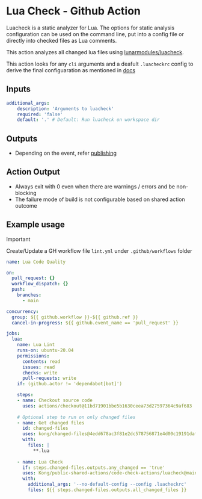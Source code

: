 # Lua Check - Github Action

Luacheck is a static analyzer for Lua. The options for static analysis configuration can be used on the command line, put into a config file or directly into checked files as Lua comments.

This action analyzes all changed lua files using [lunarmodules/luacheck](https://github.com/lunarmodules/luacheck).

This action looks for any `cli` arguments and a deafult `.luacheckrc` config to derive the final configuaration as mentioned in [docs](https://luacheck.readthedocs.io/en/stable/cli.html#command-line-options)

## Inputs

```yaml
additional_args: 
    description: 'Arguments to luacheck'
    required: 'false'
    default: '.' # Default: Run luacheck on workspace dir 
```

## Outputs
- Depending on the event, refer [publishing](https://github.com/EnricoMi/publish-unit-test-result-action#publishing-test-results)

## Action Output
- Always exit with 0 even when there are warnings / errors and be non-blocking
- The failure mode of build is not configurable based on shared action outcome

## Example usage

> [!IMPORTANT]
Create/Update a GH workflow file `lint.yml` under `.github/workflows` folder

```yaml
name: Lua Code Quality

on:
  pull_request: {}
  workflow_dispatch: {}
  push:
    branches:
      - main

concurrency:
  group: ${{ github.workflow }}-${{ github.ref }}
  cancel-in-progress: ${{ github.event_name == 'pull_request' }}

jobs:
  lua:
    name: Lua Lint
    runs-on: ubuntu-20.04
    permissions:
      contents: read
      issues: read
      checks: write
      pull-requests: write
    if: (github.actor != 'dependabot[bot]')

    steps:
    - name: Checkout source code
      uses: actions/checkout@11bd71901bbe5b1630ceea73d27597364c9af683
    
    # Optional step to run on only changed files
    - name: Get changed files
      id: changed-files
      uses: kong/changed-files@4edd678ac3f81e2dc578756871e4d00c19191daf
      with: 
        files: |
          **.lua
    
    - name: Lua Check
      if: steps.changed-files.outputs.any_changed == 'true'
      uses: Kong/public-shared-actions/code-check-actions/luacheck@main
      with:
        additional_args: '--no-default-config --config .luacheckrc'
        files: ${{ steps.changed-files.outputs.all_changed_files }}
```

